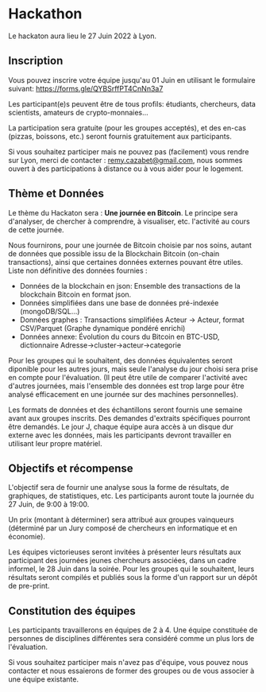 # Hackathon

Le hackaton aura lieu le 27 Juin 2022 à Lyon.

## Inscription
Vous pouvez inscrire votre équipe jusqu'au 01 Juin en utilisant le formulaire suivant: https://forms.gle/QYBSrffPT4CnNn3a7

Les participant(e)s peuvent être de tous profils: étudiants, chercheurs, data scientists, amateurs de crypto-monnaies...

La participation sera gratuite (pour les groupes acceptés), et des en-cas (pizzas, boissons, etc.) seront fournis gratuitement aux participants.

Si vous souhaitez participer mais ne pouvez pas (facilement) vous rendre sur Lyon, merci de contacter : remy.cazabet@gmail.com, nous sommes ouvert à des participations à distance ou à vous aider pour le logement.


## Thème et Données
Le thème du Hackaton sera : **Une journée en Bitcoin**. Le principe sera d'analyser, de chercher à comprendre, à visualiser, etc. l'activité au cours de cette journée.

Nous fournirons, pour une journée de Bitcoin choisie par nos soins, autant de données que possible issu de la Blockchain Bitcoin (on-chain transactions), ainsi que certaines données externes pouvant être utiles. Liste non définitive des données fournies :

* Données de la blockchain en json: Ensemble des transactions de la blockchain Bitcoin en format json.
* Données simplifiées dans une base de données pré-indexée (mongoDB/SQL...)
* Données graphes : Transactions simplifiées Acteur -> Acteur, format CSV/Parquet (Graphe dynamique pondéré enrichi)
* Données annexe: Évolution du cours du Bitcoin en BTC-USD, dictionnaire Adresse->cluster->acteur->categorie

Pour les groupes qui le souhaitent, des données équivalentes seront diponible pour les autres jours, mais seule l'analyse du jour choisi sera prise en compte pour l'évaluation. (Il peut être utile de comparer l'activité avec d'autres journées, mais l'ensemble des données est trop large pour être analysé efficacement en une journée sur des machines personnelles).


Les formats de données et des échantillons seront fournis une semaine avant aux groupes inscrits. Des demandes d'extraits spécifiques pourront être demandés. Le jour J, chaque équipe aura accès à un disque dur externe avec les données, mais les participants devront travailler en utilisant leur propre matériel.

## Objectifs et récompense
L'objectif sera de fournir une analyse sous la forme de résultats, de graphiques, de statistiques, etc. Les participants auront toute la journée du 27 Juin, de 9:00 à 19:00.

Un prix (montant à déterminer) sera attribué aux groupes vainqueurs (déterminé par un Jury composé de chercheurs en informatique et en économie).

Les équipes victorieuses seront invitées à présenter leurs résultats aux participant des journées jeunes chercheurs associées, dans un cadre informel, le 28 Juin dans la soirée. Pour les groupes qui le souhaitent, leurs résultats seront compilés et publiés sous la forme d'un rapport sur un dépôt de pre-print.

## Constitution des équipes
Les participants travaillerons en équipes de 2 à 4. Une équipe constituée de personnes de disciplines différentes sera considéré comme un plus lors de l'évaluation. 

Si vous souhaitez participer mais n'avez pas d'équipe, vous pouvez nous contacter et nous essaierons de former des groupes ou de vous associer à une équipe existante.
